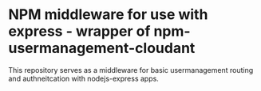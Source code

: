 # NPM middleware for use with express - wrapper of npm-usermanagement-cloudant
This repository serves as a middleware for basic usermanagement routing and authneitcation with nodejs-express apps.
